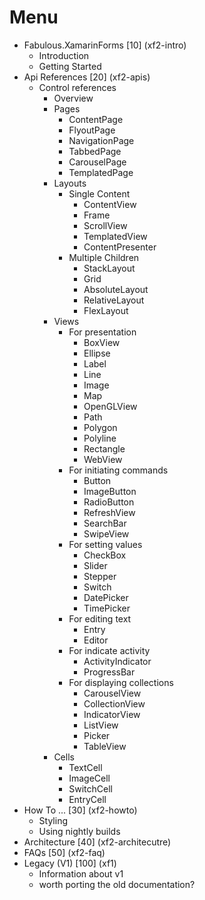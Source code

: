 # Menu

- Fabulous.XamarinForms [10] (xf2-intro)
  - Introduction
  - Getting Started
- Api References [20] (xf2-apis)
  - Control references
    - Overview
    - Pages
      - ContentPage
      - FlyoutPage
      - NavigationPage
      - TabbedPage
      - CarouselPage
      - TemplatedPage
    - Layouts
      - Single Content
        - ContentView
        - Frame
        - ScrollView
        - TemplatedView
        - ContentPresenter
      - Multiple Children
        - StackLayout
        - Grid
        - AbsoluteLayout
        - RelativeLayout
        - FlexLayout
    - Views
      - For presentation
        - BoxView
        - Ellipse
        - Label
        - Line
        - Image
        - Map
        - OpenGLView
        - Path
        - Polygon
        - Polyline
        - Rectangle
        - WebView
      - For initiating commands
        - Button
        - ImageButton
        - RadioButton
        - RefreshView
        - SearchBar
        - SwipeView
      - For setting values
        - CheckBox
        - Slider
        - Stepper
        - Switch
        - DatePicker
        - TimePicker
      - For editing text
        - Entry
        - Editor
      - For indicate activity
        - ActivityIndicator
        - ProgressBar
      - For displaying collections
        - CarouselView
        - CollectionView
        - IndicatorView
        - ListView
        - Picker
        - TableView
    - Cells
      - TextCell
      - ImageCell
      - SwitchCell
      - EntryCell
- How To ... [30] (xf2-howto)
  - Styling
  - Using nightly builds
- Architecture [40] (xf2-architecutre)
- FAQs [50] (xf2-faq)
- Legacy (V1) [100] (xf1)
  - Information about v1
  - worth porting the old documentation?
